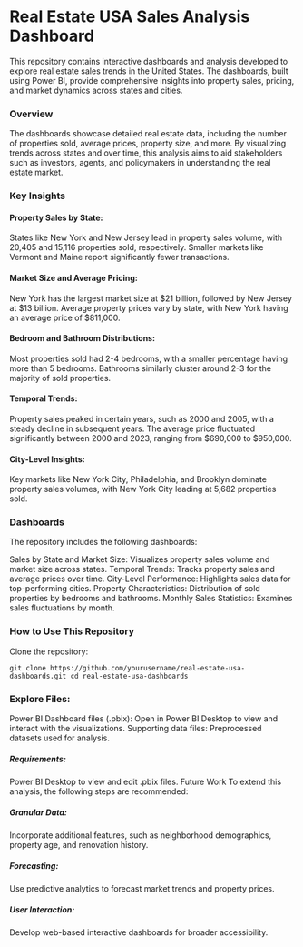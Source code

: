 # Real Estate USA Sales Analysis Dashboard

This repository contains interactive dashboards and analysis developed to explore real estate sales trends in the United States. The dashboards, built using Power BI, provide comprehensive insights into property sales, pricing, and market dynamics across states and cities.

### Overview

The dashboards showcase detailed real estate data, including the number of properties sold, average prices, property size, and more. By visualizing trends across states and over time, this analysis aims to aid stakeholders such as investors, agents, and policymakers in understanding the real estate market.

### Key Insights

#### Property Sales by State:

States like New York and New Jersey lead in property sales volume, with 20,405 and 15,116 properties sold, respectively.
Smaller markets like Vermont and Maine report significantly fewer transactions.

#### Market Size and Average Pricing:

New York has the largest market size at $21 billion, followed by New Jersey at $13 billion.
Average property prices vary by state, with New York having an average price of $811,000.

#### Bedroom and Bathroom Distributions:

Most properties sold had 2-4 bedrooms, with a smaller percentage having more than 5 bedrooms.
Bathrooms similarly cluster around 2-3 for the majority of sold properties.

#### Temporal Trends:

Property sales peaked in certain years, such as 2000 and 2005, with a steady decline in subsequent years.
The average price fluctuated significantly between 2000 and 2023, ranging from $690,000 to $950,000.

#### City-Level Insights:

Key markets like New York City, Philadelphia, and Brooklyn dominate property sales volumes, with New York City leading at 5,682 properties sold.

### Dashboards

The repository includes the following dashboards:

Sales by State and Market Size:
Visualizes property sales volume and market size across states.
Temporal Trends:
Tracks property sales and average prices over time.
City-Level Performance:
Highlights sales data for top-performing cities.
Property Characteristics:
Distribution of sold properties by bedrooms and bathrooms.
Monthly Sales Statistics:
Examines sales fluctuations by month.

### How to Use This Repository
Clone the repository:

`git clone https://github.com/yourusername/real-estate-usa-dashboards.git
cd real-estate-usa-dashboards`

### Explore Files:

Power BI Dashboard files (.pbix): Open in Power BI Desktop to view and interact with the visualizations.
Supporting data files: Preprocessed datasets used for analysis.
##### Requirements:

Power BI Desktop to view and edit .pbix files.
Future Work
To extend this analysis, the following steps are recommended:

##### Granular Data:
Incorporate additional features, such as neighborhood demographics, property age, and renovation history.
##### Forecasting:
Use predictive analytics to forecast market trends and property prices.
##### User Interaction:
Develop web-based interactive dashboards for broader accessibility.
